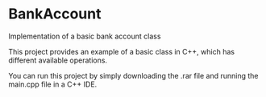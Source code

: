 # BankAccount
Implementation of a basic bank account class

This project provides an example of a basic class in C++, which has different available operations.

You can run this project by simply downloading the .rar file and running the main.cpp file in a C++ IDE.
